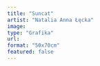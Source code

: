 ```yaml
---
title: "Suncat"
artist: "Natalia Anna Łęcka"
image:
type: "Grafika"
url:
format: "50x70cm"
featured: false
---
```

